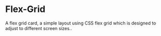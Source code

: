 # Flex-Grid

A flex grid card, a simple layout using CSS flex grid which is designed to adjust to different screen sizes.. 

